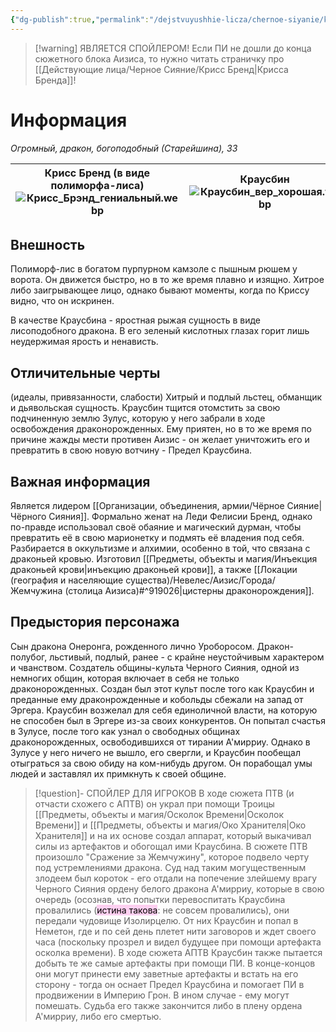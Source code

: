 ```yaml
---
{"dg-publish":true,"permalink":"/dejstvuyushhie-licza/chernoe-siyanie/krausbin/","dgPassFrontmatter":true}
---
```


> [!warning] ЯВЛЯЕТСЯ СПОЙЛЕРОМ!
> Если ПИ не дошли до конца сюжетного блока Аизиса, то нужно читать страничку про [[Действующие лица/Черное Сияние/Крисс Бренд\|Крисса Бренда]]!
# Информация

*Огромный, дракон, богоподобный (Старейшина), ЗЗ*

| Крисс Бренд (в виде полиморфа-лиса)<br>![Крисс_Брэнд_гениальный.webp](/img/user/%D0%98%D0%B7%D0%BE%D0%B1%D1%80%D0%B0%D0%B6%D0%B5%D0%BD%D0%B8%D1%8F/%D0%9A%D1%80%D0%B8%D1%81%D1%81_%D0%91%D1%80%D1%8D%D0%BD%D0%B4_%D0%B3%D0%B5%D0%BD%D0%B8%D0%B0%D0%BB%D1%8C%D0%BD%D1%8B%D0%B9.webp) | Краусбин<br>![Краусбин_вер_хорошая.webp](/img/user/%D0%98%D0%B7%D0%BE%D0%B1%D1%80%D0%B0%D0%B6%D0%B5%D0%BD%D0%B8%D1%8F/%D0%9A%D1%80%D0%B0%D1%83%D1%81%D0%B1%D0%B8%D0%BD_%D0%B2%D0%B5%D1%80_%D1%85%D0%BE%D1%80%D0%BE%D1%88%D0%B0%D1%8F.webp) |
| ----------------------------------------------------------------------- | ------------------------------------------ |
## Внешность
Полиморф-лис в богатом пурпурном камзоле с пышным рюшем у ворота. Он движется быстро, но в то же время плавно и изящно. Хитрое либо заигрывающее лицо, однако бывают моменты, когда по Криссу видно, что он искринен.

В качестве Краусбина - яростная рыжая сущность в виде лисоподобного дракона. В его зеленый кислотных глазах горит лишь неудержимая ярость и ненависть.
## Отличительные черты
(идеалы, привязанности, слабости)
Хитрый и подлый льстец, обманщик и дьявольская сущность.
Краусбин тщится отомстить за свою подчиненную землю Зулус, которую у него забрали в ходе освобождения драконорожденных.
Ему приятен, но в то же время по причине жажды мести противен Аизис - он желает уничтожить его и превратить в свою новую вотчину - Предел Краусбина.
## Важная информация
Является лидером [[Организации, объединения, армии/Чёрное Сияние\|Чёрного Сияния]].
Формально женат на Леди Фелисии Бренд, однако по-правде использовал своё обаяние и магический дурман, чтобы превратить её в свою марионетку и подмять её владения под себя.
Разбирается в оккультизме и алхимии, особенно в той, что связана с драконьей кровью. Изготовил [[Предметы, объекты и магия/Инъекция драконьей крови\|инъекцию драконьей крови]], а также [[Локации (география и населяющие существа)/Невелес/Аизис/Города/Жемчужина (столица Аизиса)#^919026\|цистерны драконорождения]].
## Предыстория персонажа
Сын дракона Онеронга, рожденного лично Уроборосом. Дракон-полубог, льстивый, подлый, ранее - с крайне неустойчивым характером и чванством. Создатель общины-культа Черного Сияния, одной из немногих общин, которая включает в себя не только драконорожденных. Создан был этот культ после того как Краусбин и преданные ему драконрожденные и кобольды сбежали на запад от Эргера. Краусбин возжелал для себя единоличной власти, на которую не способен был в Эргере из-за своих конкурентов. Он попытал счастья в Зулусе, после того как узнал о свободных общинах драконорожденных, освободившихся от тирании А'мирриу. Однако в Зулусе у него ничего не вышло, его свергли, и Краусбин пообещал отыграться за свою обиду на ком-нибудь другом. 
Он порабощал умы людей и заставлял их примкнуть к своей общине. 
> [!question]- СПОЙЛЕР ДЛЯ ИГРОКОВ
>В ходе сюжета ПТВ (и отчасти схожего с АПТВ) он украл при помощи Троицы [[Предметы, объекты и магия/Осколок Времени\|Осколок Времени]] и [[Предметы, объекты и магия/Око Хранителя\|Око Хранителя]] и на их основе создал аппарат, который выкачивал силы из артефактов и обогощал ими Краусбина. 
>В сюжете ПТВ произошло "Сражение за Жемчужину", которое подвело черту под устремлениями дракона. Суд над таким могущественным злодеем был короток - его отдали на попечение злейшему врагу Черного Сияния ордену белого дракона А'мирриу, которые в свою очередь (осознав, что попытки перевоспитать Краусбина провалились (<mark style="background: #FFB8EBA6;">истина такова</mark>: не совсем провалились), они передали чудовище Изолирцелю. От них Краусбин и попал в Неметон, где и по сей день плетет нити заговоров и ждет своего часа (поскольку прозрел и видел будущее при помощи артефакта осколка времени).
>В ходе сюжета АПТВ Краусбин также пытается добыть те же самые артефакты при помощи ПИ. В конце-концов они могут принести ему заветные артефакты и встать на его сторону - тогда он оснает Предел Краусбина и помогает ПИ в продвижении в Империю Грон.
>В ином случае - ему могут помешать. Судьба его также закончится либо в плену ордена А'мирриу, либо его смертью.